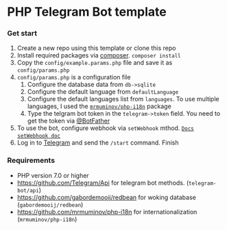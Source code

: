 # PHP Telegram Bot template

### Get start
1. Create a new repo using this template or clone this repo
2. Install required packages via [composer](https://getcomposer.org). `composer install`
3. Copy the `config/example.params.php` file and save it as `config/params.php`
4. `config/params.php` is a configuration file
    1. Configure the database data from `db->sqlite` 
    2. Configure the default language from `defaultLanguage` 
    3. Configure the default languages list from `languages`. To use multiple languages, I used the [`mrmuminov/php-i18n`](https://github.com/mrmuminov/php-i18n) package  
    4. Type the telgram bot token in the `telegram->token` field. You need to get the token via [@BotFather](https://t.me/botfather)
5. To use the bot, configure webhook via `setWebhook` mthod. [`Docs`](https://core.telegram.org/bots/api) [`setWebhook doc`](https://core.telegram.org/bots/api#setwebhook)
6. Log in to [Telegram](https://telegram.org) and send the `/start` command. Finish

### Requirements
* PHP version 7.0 or higher
* https://github.com/Telegram/Api for telegram bot methods. (`telegram-bot/api`)
* https://github.com/gabordemooij/redbean for woking database (`gabordemooij/redbean`)
* https://github.com/mrmuminov/php-i18n for internationalization (`mrmuminov/php-i18n`)
